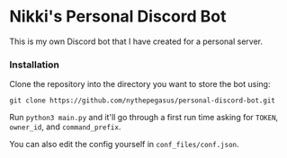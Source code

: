 # Nikki's Personal Discord Bot
This is my own Discord bot that I have created for a personal server.
### Installation
Clone the repository into the directory you want to store the bot using:

`git clone https://github.com/nythepegasus/personal-discord-bot.git`

Run `python3 main.py` and it'll go through a first run time asking for `TOKEN`, `owner_id`, and `command_prefix`.

You can also edit the config yourself in `conf_files/conf.json`.
